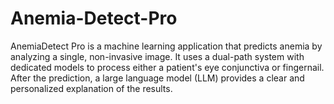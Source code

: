 # Anemia-Detect-Pro
AnemiaDetect Pro is a machine learning application that predicts anemia by analyzing a single, non-invasive image. It uses a dual-path system with dedicated models to process either a patient's eye conjunctiva or fingernail. After the prediction, a large language model (LLM) provides a clear and personalized explanation of the results.
